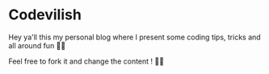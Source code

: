 # Codevilish
Hey ya'll this my personal blog where I present some coding tips, tricks and all around fun 🚀🔥 

Feel free to fork it and change the content ! 🤘🏼

